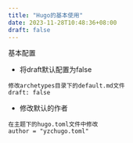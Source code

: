 ```yaml
---
title: "Hugo的基本使用"
date: 2023-11-28T10:48:36+08:00
draft: false
---
```

基本配置

- 将draft默认配置为false

```
修改archetypes目录下的default.md文件
draft: false
```

- 修改默认的作者

```
在主题下的hugo.toml文件中修改
author = "yzchugo.toml"
```





